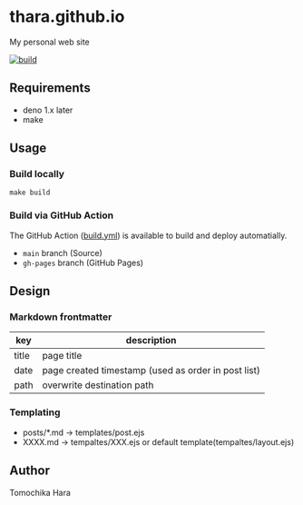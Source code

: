 # thara.github.io

My personal web site

[![build](https://github.com/thara/thara.github.io/actions/workflows/publish.yml/badge.svg)](https://github.com/thara/thara.github.io/actions/workflows/publish.yml)

## Requirements

- deno 1.x later
- make

## Usage

### Build locally

`make build`

### Build via GitHub Action

The GitHub Action ([build.yml](./.github/workflows/build.yml)) is available to
build and deploy automatially.

- `main` branch (Source)
- `gh-pages` branch (GitHub Pages)

## Design

### Markdown frontmatter

| key   | description |
| ----  | ------------|
| title | page title  |
| date  | page created timestamp (used as order in post list) |
| path  | overwrite destination path |

### Templating

- posts/*.md -> templates/post.ejs
- XXXX.md -> tempaltes/XXX.ejs or default template(tempaltes/layout.ejs)

## Author

Tomochika Hara
